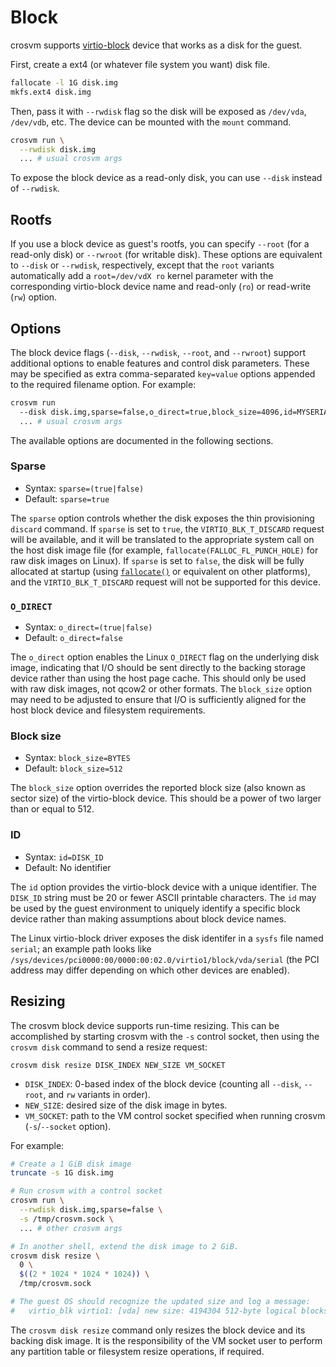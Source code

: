 # Block

crosvm supports
[virtio-block](https://docs.oasis-open.org/virtio/virtio/v1.1/csprd01/virtio-v1.1-csprd01.html#x1-2390002)
device that works as a disk for the guest.

First, create a ext4 (or whatever file system you want) disk file.

```sh
fallocate -l 1G disk.img
mkfs.ext4 disk.img
```

Then, pass it with `--rwdisk` flag so the disk will be exposed as `/dev/vda`, `/dev/vdb`, etc. The
device can be mounted with the `mount` command.

```sh
crosvm run \
  --rwdisk disk.img
  ... # usual crosvm args
```

To expose the block device as a read-only disk, you can use `--disk` instead of `--rwdisk`.

## Rootfs

If you use a block device as guest's rootfs, you can specify `--root` (for a read-only disk) or
`--rwroot` (for writable disk). These options are equivalent to `--disk` or `--rwdisk`,
respectively, except that the `root` variants automatically add a `root=/dev/vdX ro` kernel
parameter with the corresponding virtio-block device name and read-only (`ro`) or read-write (`rw`)
option.

## Options

The block device flags (`--disk`, `--rwdisk`, `--root`, and `--rwroot`) support additional options
to enable features and control disk parameters. These may be specified as extra comma-separated
`key=value` options appended to the required filename option. For example:

```sh
crosvm run
  --disk disk.img,sparse=false,o_direct=true,block_size=4096,id=MYSERIALNO
  ... # usual crosvm args
```

The available options are documented in the following sections.

### Sparse

- Syntax: `sparse=(true|false)`
- Default: `sparse=true`

The `sparse` option controls whether the disk exposes the thin provisioning `discard` command. If
`sparse` is set to `true`, the `VIRTIO_BLK_T_DISCARD` request will be available, and it will be
translated to the appropriate system call on the host disk image file (for example,
`fallocate(FALLOC_FL_PUNCH_HOLE)` for raw disk images on Linux). If `sparse` is set to `false`, the
disk will be fully allocated at startup (using [`fallocate()`] or equivalent on other platforms),
and the `VIRTIO_BLK_T_DISCARD` request will not be supported for this device.

### `O_DIRECT`

- Syntax: `o_direct=(true|false)`
- Default: `o_direct=false`

The `o_direct` option enables the Linux `O_DIRECT` flag on the underlying disk image, indicating
that I/O should be sent directly to the backing storage device rather than using the host page
cache. This should only be used with raw disk images, not qcow2 or other formats. The `block_size`
option may need to be adjusted to ensure that I/O is sufficiently aligned for the host block device
and filesystem requirements.

### Block size

- Syntax: `block_size=BYTES`
- Default: `block_size=512`

The `block_size` option overrides the reported block size (also known as sector size) of the
virtio-block device. This should be a power of two larger than or equal to 512.

### ID

- Syntax: `id=DISK_ID`
- Default: No identifier

The `id` option provides the virtio-block device with a unique identifier. The `DISK_ID` string must
be 20 or fewer ASCII printable characters. The `id` may be used by the guest environment to uniquely
identify a specific block device rather than making assumptions about block device names.

The Linux virtio-block driver exposes the disk identifer in a `sysfs` file named `serial`; an
example path looks like `/sys/devices/pci0000:00/0000:00:02.0/virtio1/block/vda/serial` (the PCI
address may differ depending on which other devices are enabled).

## Resizing

The crosvm block device supports run-time resizing. This can be accomplished by starting crosvm with
the `-s` control socket, then using the `crosvm disk` command to send a resize request:

`crosvm disk resize DISK_INDEX NEW_SIZE VM_SOCKET`

- `DISK_INDEX`: 0-based index of the block device (counting all `--disk`, `--root`, and `rw`
  variants in order).
- `NEW_SIZE`: desired size of the disk image in bytes.
- `VM_SOCKET`: path to the VM control socket specified when running crosvm (`-s`/`--socket` option).

For example:

```sh
# Create a 1 GiB disk image
truncate -s 1G disk.img

# Run crosvm with a control socket
crosvm run \
  --rwdisk disk.img,sparse=false \
  -s /tmp/crosvm.sock \
  ... # other crosvm args

# In another shell, extend the disk image to 2 GiB.
crosvm disk resize \
  0 \
  $((2 * 1024 * 1024 * 1024)) \
  /tmp/crosvm.sock

# The guest OS should recognize the updated size and log a message:
#   virtio_blk virtio1: [vda] new size: 4194304 512-byte logical blocks (2.15 GB/2.00 GiB)
```

The `crosvm disk resize` command only resizes the block device and its backing disk image. It is the
responsibility of the VM socket user to perform any partition table or filesystem resize operations,
if required.

[`fallocate()`]: https://man7.org/linux/man-pages/man2/fallocate.2.html#DESCRIPTION
